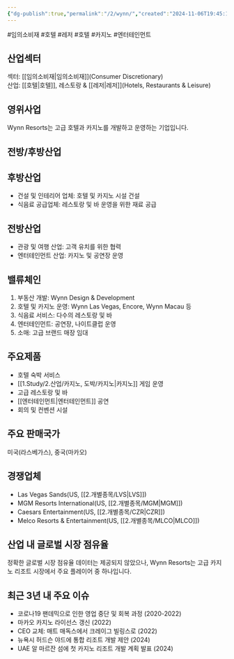 ```yaml
---
{"dg-publish":true,"permalink":"/2/wynn/","created":"2024-11-06T19:45:13.181+09:00","updated":"2025-07-29T21:37:05.411+09:00"}
---
```


#임의소비재 #호텔 #레저 #호텔 #카지노 #엔터테인먼트 

## 산업섹터

섹터: [[임의소비재\|임의소비재]](Consumer Discretionary)  
산업: [[호텔\|호텔]], 레스토랑 & [[레저\|레저]](Hotels, Restaurants & Leisure)

## 영위사업

Wynn Resorts는 고급 호텔과 카지노를 개발하고 운영하는 기업입니다.

## 전방/후방산업

## 후방산업

- 건설 및 인테리어 업체: 호텔 및 카지노 시설 건설
- 식음료 공급업체: 레스토랑 및 바 운영을 위한 재료 공급

## 전방산업

- 관광 및 여행 산업: 고객 유치를 위한 협력
- 엔터테인먼트 산업: 카지노 및 공연장 운영

## 밸류체인

1. 부동산 개발: Wynn Design & Development
2. 호텔 및 카지노 운영: Wynn Las Vegas, Encore, Wynn Macau 등
3. 식음료 서비스: 다수의 레스토랑 및 바
4. 엔터테인먼트: 공연장, 나이트클럽 운영
5. 소매: 고급 브랜드 매장 임대

## 주요제품

- 호텔 숙박 서비스
- [[1.Study/2.산업/카지노, 도박/카지노\|카지노]] 게임 운영
- 고급 레스토랑 및 바
- [[엔터테인먼트\|엔터테인먼트]] 공연
- 회의 및 컨벤션 시설

## 주요 판매국가

미국(라스베가스), 중국(마카오)

## 경쟁업체

- Las Vegas Sands(US, [[2.개별종목/LVS\|LVS]])
- MGM Resorts International(US, [[2.개별종목/MGM\|MGM]])
- Caesars Entertainment(US, [[2.개별종목/CZR\|CZR]])
- Melco Resorts & Entertainment(US, [[2.개별종목/MLCO\|MLCO]])

## 산업 내 글로벌 시장 점유율

정확한 글로벌 시장 점유율 데이터는 제공되지 않았으나, Wynn Resorts는 고급 카지노 리조트 시장에서 주요 플레이어 중 하나입니다.

## 최근 3년 내 주요 이슈

- 코로나19 팬데믹으로 인한 영업 중단 및 회복 과정 (2020-2022)
- 마카오 카지노 라이선스 갱신 (2022)
- CEO 교체: 매트 매독스에서 크레이그 빌링스로 (2022)
- 뉴욕시 허드슨 야드에 통합 리조트 개발 제안 (2024)
- UAE 알 마르잔 섬에 첫 카지노 리조트 개발 계획 발표 (2024)